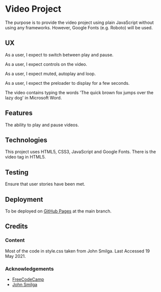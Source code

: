 # Video Project

The purpose is to provide the video project using plain JavaScript without using any frameworks.  However, Google Fonts (e.g. Roboto) will be used.

## UX

As a user, I expect to switch between play and pause.

As a user, I expect controls on the video.

As a user, I expect muted, autoplay and loop.

As a user, I expect the preloader to display for a few seconds.

The video contains typing the words 'The quick brown fox jumps over the lazy dog' in Microsoft Word.

## Features

The ability to play and pause videos.

## Technologies

This project uses HTML5, CSS3, JavaScript and Google Fonts.  There is the video tag in HTML5.

## Testing

Ensure that user stories have been met.

## Deployment

To be deployed on [GitHub Pages](https://derektypist.github.io/video-js) at the main branch.

## Credits

### Content

Most of the code in style.css taken from John Smilga.  Last Accessed 19 May 2021.

### Acknowledgements

- [FreeCodeCamp](https://www.youtube.com/watch?v=3PHXvlpOkf4&t=1825s)
- [John Smilga](https://github.com/john-smilga/javascript-basic-projects)